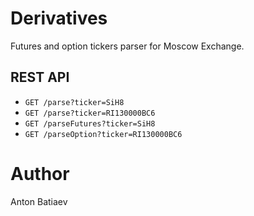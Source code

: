 # Derivatives

Futures and option tickers parser for Moscow Exchange.

## REST API
- `GET /parse?ticker=SiH8`
- `GET /parse?ticker=RI130000BC6`
- `GET /parseFutures?ticker=SiH8`
- `GET /parseOption?ticker=RI130000BC6`

# Author

Anton Batiaev